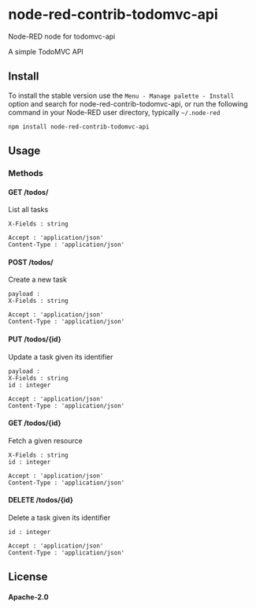 node-red-contrib-todomvc-api
================

Node-RED node for todomvc-api

A simple TodoMVC API

## Install

To install the stable version use the `Menu - Manage palette - Install` 
option and search for node-red-contrib-todomvc-api, or run the following 
command in your Node-RED user directory, typically `~/.node-red`

    npm install node-red-contrib-todomvc-api

## Usage

### Methods

#### GET /todos/

List all tasks

    X-Fields : string
     
    Accept : 'application/json'
    Content-Type : 'application/json'

#### POST /todos/

Create a new task

    payload : 
    X-Fields : string
     
    Accept : 'application/json'
    Content-Type : 'application/json'

#### PUT /todos/{id}

Update a task given its identifier

    payload : 
    X-Fields : string
    id : integer
     
    Accept : 'application/json'
    Content-Type : 'application/json'

#### GET /todos/{id}

Fetch a given resource

    X-Fields : string
    id : integer
     
    Accept : 'application/json'
    Content-Type : 'application/json'

#### DELETE /todos/{id}

Delete a task given its identifier

    id : integer
     
    Accept : 'application/json'
    Content-Type : 'application/json'


## License

#### Apache-2.0

